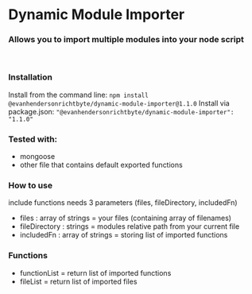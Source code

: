 # Dynamic Module Importer
### Allows you to import multiple modules into your node script

<br>

### Installation
Install from the command line:
`npm install @evanhendersonrichtbyte/dynamic-module-importer@1.1.0`
Install via package.json:
`"@evanhendersonrichtbyte/dynamic-module-importer": "1.1.0"`

### Tested with:
- mongoose
- other file that contains default exported functions

### How to use
include functions needs 3 parameters (files, fileDirectory, includedFn)
- files : array of strings = your files (containing array of filenames)
- fileDirectory : strings = modules relative path from your current file
- includedFn : array of strings = storing list of imported functions

### Functions
- functionList = return list of imported functions
- fileList = return list of imported files
